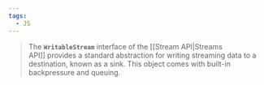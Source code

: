 ```yaml
---
tags:
  - JS
---
```

>The **`WritableStream`** interface of the [[Stream API|Streams API]] provides a standard abstraction for writing streaming data to a destination, known as a sink. This object comes with built-in backpressure and queuing.

